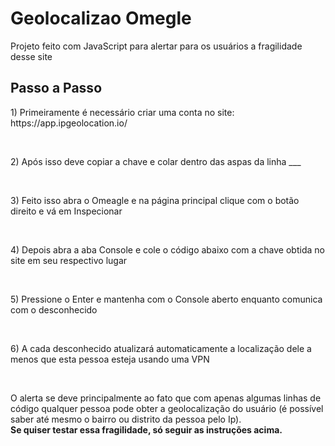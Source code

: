 # Geolocalizao Omegle
Projeto feito com JavaScript para alertar para os usuários a fragilidade desse site

## Passo a Passo

<p>1) Primeiramente é necessário criar uma conta no site:  https://app.ipgeolocation.io/</p></br>
<p>2) Após isso deve copiar a chave e colar dentro das aspas da linha ___</p></br>
<p>3) Feito isso abra o Omeagle e na página principal clique com o botão direito e vá em Inspecionar</p></br>
<p>4) Depois abra a aba Console e cole o código abaixo com a chave obtida no site em seu respectivo lugar</p></br>
<p>5) Pressione o Enter e mantenha com o Console aberto enquanto comunica com o desconhecido</p></br>
<p>6) A cada desconhecido atualizará automaticamente a localização dele a menos que esta pessoa esteja usando uma VPN</p></br>

O alerta se deve principalmente ao fato que com apenas 
algumas linhas de código qualquer pessoa pode obter a geolocalização do usuário 
(é possível saber até mesmo o bairro ou distrito da pessoa pelo Ip).</br>
**Se quiser testar essa fragilidade, só seguir as instruções acima.**

